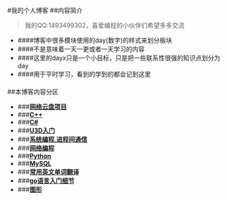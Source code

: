 #我的个人博客
##内容简介

> 我的QQ:1493499302，喜爱编程的小伙伴们希望多多交流



* ####博客中很多模块使用的day(数字)的样式来划分板块
* ####不是意味着一天一更或者一天学习的内容
* ####这里的dayx只是一个小目标，只是把一些联系性很强的知识点划分为day
* ####用于平时学习，看到的学到的都会记到这里

#### 


##本博客内容分区
* ###[**网络云盘项目**](disk/index.md)
* ###[**C++**](c++/index.md)
* ###[**C#**](./CS/index.md)
* ###[**U3D入门**](./U3D/index.md)
* ###[**系统编程,进程间通信**](./系统编程/linux.md)
* ###[**网络编程**](./网络编程/linux.md)
* ###[**Python**](./python/index.md)
* ###[**MySQL**](./mysql/index.md)
* ###[**常用英文单词翻译**](english.md)
* ###[**go语言入门细节**](./golang/index.md)
* ###[**图形**](cg/index.md)
